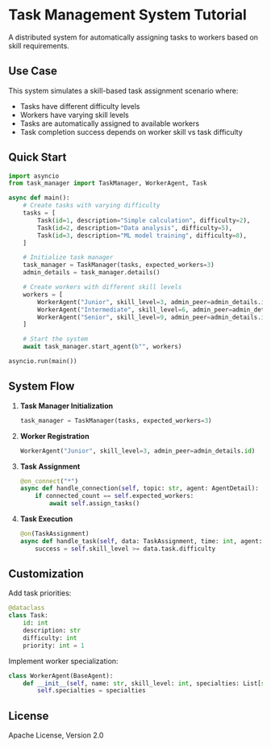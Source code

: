 # Task Management System Tutorial

A distributed system for automatically assigning tasks to workers based on skill requirements.

## Use Case

This system simulates a skill-based task assignment scenario where:
- Tasks have different difficulty levels
- Workers have varying skill levels
- Tasks are automatically assigned to available workers
- Task completion success depends on worker skill vs task difficulty

## Quick Start

```python
import asyncio
from task_manager import TaskManager, WorkerAgent, Task

async def main():
    # Create tasks with varying difficulty
    tasks = [
        Task(id=1, description="Simple calculation", difficulty=2),
        Task(id=2, description="Data analysis", difficulty=5),
        Task(id=3, description="ML model training", difficulty=8),
    ]

    # Initialize task manager
    task_manager = TaskManager(tasks, expected_workers=3)
    admin_details = task_manager.details()

    # Create workers with different skill levels
    workers = [
        WorkerAgent("Junior", skill_level=3, admin_peer=admin_details.id),
        WorkerAgent("Intermediate", skill_level=6, admin_peer=admin_details.id),
        WorkerAgent("Senior", skill_level=9, admin_peer=admin_details.id),
    ]

    # Start the system
    await task_manager.start_agent(b"", workers)

asyncio.run(main())
```

## System Flow

1. **Task Manager Initialization**
   ```python
   task_manager = TaskManager(tasks, expected_workers=3)
   ```

2. **Worker Registration**
   ```python
   WorkerAgent("Junior", skill_level=3, admin_peer=admin_details.id)
   ```

3. **Task Assignment**
   ```python
   @on_connect("*")
   async def handle_connection(self, topic: str, agent: AgentDetail):
       if connected_count == self.expected_workers:
           await self.assign_tasks()
   ```

4. **Task Execution**
   ```python
   @on(TaskAssignment)
   async def handle_task(self, data: TaskAssignment, time: int, agent: AgentDetail):
       success = self.skill_level >= data.task.difficulty
   ```

## Customization

Add task priorities:
```python
@dataclass
class Task:
    id: int
    description: str
    difficulty: int
    priority: int = 1
```

Implement worker specialization:
```python
class WorkerAgent(BaseAgent):
    def __init__(self, name: str, skill_level: int, specialties: List[str]):
        self.specialties = specialties
```

## License
Apache License, Version 2.0